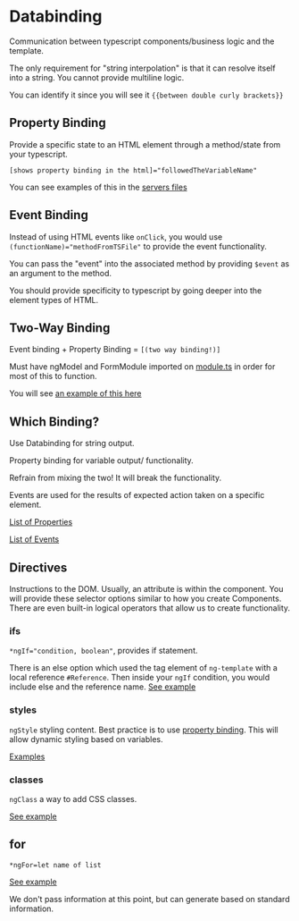 # Databinding 

Communication between typescript components/business logic and the template.

The only requirement for "string interpolation" is that it can resolve itself into a string. You cannot provide multiline logic.

You can identify it since you will see it `{{between double curly brackets}}`

## Property Binding

Provide a specific state to an HTML element through a method/state from your typescript.

`[shows property binding in the html]="followedTheVariableName"`

You can see examples of this in the [servers files](./my-first-app/src/app/servers/)

## Event Binding

Instead of using HTML events like `onClick`, you would use `(functionName)="methodFromTSFile"` to provide the event functionality.

You can pass the "event" into the associated method by providing `$event` as an argument to the method.

You should provide specificity to typescript by going deeper into the element types of HTML.

## Two-Way Binding

Event binding + Property Binding = `[(two way binding!)]`

Must have ngModel and FormModule imported on [module.ts](./my-first-app/src/app/app.module.ts) in order for most of this to function.

You will see [an example of this here](./my-first-app/src/app/servers/servers.component.html)

## Which Binding?

Use Databinding for string output.

Property binding for variable output/ functionality.

Refrain from mixing the two! It will break the functionality.

Events are used for the results of expected action taken on a specific element.

[List of Properties](https://developer.mozilla.org/en-US/docs/Web/API/Element)

[List of Events](https://developer.mozilla.org/en-US/docs/Web/Events)

## Directives

Instructions to the DOM. Usually, an attribute is within the component. You will provide these selector options similar to how you create Components. There are even built-in logical operators that allow us to create functionality.

### ifs

`*ngIf="condition, boolean"`, provides if statement.

There is an else option which used the tag element of `ng-template` with a local reference `#Reference`. Then inside your `ngIf` condition, you would include else and the reference name. [See example](./my-first-app/src/app/servers/servers.component.html)

### styles

`ngStyle` styling content. Best practice is to use [property binding](#property-binding). This will allow dynamic styling based on variables.

[Examples](./my-first-app/src/app/server/server.component.html)

### classes

`ngClass` a way to add CSS classes.

[See example](./my-first-app/src/app/server/server.component.html)

## for

`*ngFor=let name of list`

[See example](./my-first-app/src/app/servers/servers.component.html)

We don't pass information at this point, but can generate based on standard information.
